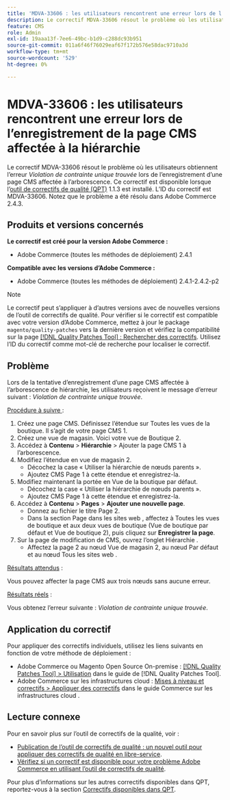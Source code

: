 ```yaml
---
title: 'MDVA-33606 : les utilisateurs rencontrent une erreur lors de l’enregistrement de la page CMS affectée à la hiérarchie'
description: Le correctif MDVA-33606 résout le problème où les utilisateurs obtiennent l’erreur *Violation de contrainte unique détectée* lors de l’enregistrement d’une page CMS affectée à l’arborescence. Ce correctif est disponible lorsque l’outil [Outil de correctifs de la qualité (QPT)](https://experienceleague.adobe.com/en/docs/commerce-operations/tools/quality-patches-tool/quality-patches-tool-to-self-serve-quality-patches) 1.1.3 est installé. L’ID du correctif est MDVA-33606. Notez que le problème a été résolu dans Adobe Commerce 2.4.3.
feature: CMS
role: Admin
exl-id: 19aaa13f-7ee6-49bc-b1d9-c288dc93b951
source-git-commit: 011a6f46f76029eaf67f172b576e58dac9710a3d
workflow-type: tm+mt
source-wordcount: '529'
ht-degree: 0%

---
```


# MDVA-33606 : les utilisateurs rencontrent une erreur lors de l’enregistrement de la page CMS affectée à la hiérarchie

Le correctif MDVA-33606 résout le problème où les utilisateurs obtiennent l’erreur *Violation de contrainte unique trouvée* lors de l’enregistrement d’une page CMS affectée à l’arborescence. Ce correctif est disponible lorsque l’[outil de correctifs de qualité (QPT)](https://experienceleague.adobe.com/en/docs/commerce-operations/tools/quality-patches-tool/quality-patches-tool-to-self-serve-quality-patches) 1.1.3 est installé. L’ID du correctif est MDVA-33606. Notez que le problème a été résolu dans Adobe Commerce 2.4.3.

## Produits et versions concernés

**Le correctif est créé pour la version Adobe Commerce :**

* Adobe Commerce (toutes les méthodes de déploiement) 2.4.1

**Compatible avec les versions d’Adobe Commerce :**

* Adobe Commerce (toutes les méthodes de déploiement) 2.4.1-2.4.2-p2

>[!NOTE]
>
>Le correctif peut s’appliquer à d’autres versions avec de nouvelles versions de l’outil de correctifs de qualité. Pour vérifier si le correctif est compatible avec votre version d’Adobe Commerce, mettez à jour le package `magento/quality-patches` vers la dernière version et vérifiez la compatibilité sur la page [[!DNL Quality Patches Tool] : Rechercher des correctifs](https://experienceleague.adobe.com/en/docs/commerce-operations/tools/quality-patches-tool/quality-patches-tool-to-self-serve-quality-patches). Utilisez l’ID du correctif comme mot-clé de recherche pour localiser le correctif.

## Problème

Lors de la tentative d’enregistrement d’une page CMS affectée à l’arborescence de hiérarchie, les utilisateurs reçoivent le message d’erreur suivant : *Violation de contrainte unique trouvée*.

<u>Procédure à suivre </u> :

1. Créez une page CMS. Définissez l’étendue sur Toutes les vues de la boutique. Il s’agit de votre page CMS 1.
1. Créez une vue de magasin. Voici votre vue de Boutique 2.
1. Accédez à **Contenu** > **Hiérarchie** > Ajouter la page CMS 1 à l’arborescence.
1. Modifiez l’étendue en vue de magasin 2.
   * Décochez la case « Utiliser la hiérarchie de nœuds parents ».
   * Ajoutez CMS Page 1 à cette étendue et enregistrez-la.
1. Modifiez maintenant la portée en Vue de la boutique par défaut.
   * Décochez la case « Utiliser la hiérarchie de nœuds parents ».
   * Ajoutez CMS Page 1 à cette étendue et enregistrez-la.
1. Accédez à **Contenu** > **Pages** > **Ajouter une nouvelle page**.
   * Donnez au fichier le titre Page 2.
   * Dans la section Page dans les sites web , affectez à Toutes les vues de boutique et aux deux vues de boutique (Vue de boutique par défaut et Vue de boutique 2), puis cliquez sur **Enregistrer la page**.
1. Sur la page de modification de CMS, ouvrez l’onglet Hiérarchie .
   * Affectez la page 2 au nœud Vue de magasin 2, au nœud Par défaut et au nœud Tous les sites web .

<u>Résultats attendus</u> :

Vous pouvez affecter la page CMS aux trois nœuds sans aucune erreur.

<u>Résultats réels</u> :

Vous obtenez l’erreur suivante : *Violation de contrainte unique trouvée*.

## Application du correctif

Pour appliquer des correctifs individuels, utilisez les liens suivants en fonction de votre méthode de déploiement :

* Adobe Commerce ou Magento Open Source On-premise : [[!DNL Quality Patches Tool] > Utilisation](/help/tools/quality-patches-tool/usage.md) dans le guide de [!DNL Quality Patches Tool].
* Adobe Commerce sur les infrastructures cloud : [Mises à niveau et correctifs > Appliquer des correctifs](https://experienceleague.adobe.com/docs/commerce-cloud-service/user-guide/develop/upgrade/apply-patches.html) dans le guide Commerce sur les infrastructures cloud .

## Lecture connexe

Pour en savoir plus sur l’outil de correctifs de la qualité, voir :

* [Publication de l’outil de correctifs de qualité : un nouvel outil pour appliquer des correctifs de qualité en libre-service](https://experienceleague.adobe.com/en/docs/commerce-operations/tools/quality-patches-tool/quality-patches-tool-to-self-serve-quality-patches).
* [Vérifiez si un correctif est disponible pour votre problème Adobe Commerce en utilisant l’outil de correctifs de qualité](/help/tools/quality-patches-tool/patches-available-in-qpt/check-patch-for-magento-issue-with-magento-quality-patches.md).

Pour plus d’informations sur les autres correctifs disponibles dans QPT, reportez-vous à la section [Correctifs disponibles dans QPT](https://support.magento.com/hc/en-us/sections/360010506631-Patches-available-in-MQP-tool-).
